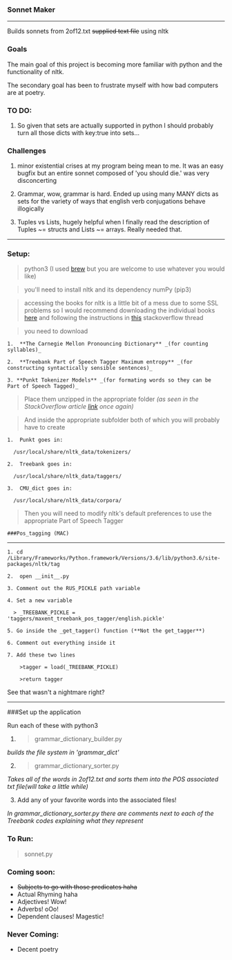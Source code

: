 ### Sonnet Maker
*****

Builds sonnets from 2of12.txt ~~supplied text file~~ using nltk

### Goals
The main goal of this project is becoming more familiar with python and the functionality of nltk.

The secondary goal has been to frustrate myself with how bad computers are at poetry.

### TO DO:
  1.  So given that sets are actually supported in python I should probably turn all those dicts with key:true into sets...


### Challenges
  1.  minor existential crises at my program being mean to me. It was an easy bugfix but an entire sonnet composed of 'you should die.' was very disconcerting

  2.  Grammar, wow, grammar is hard. Ended up using many MANY dicts as sets for the variety of ways that english verb conjugations behave illogically

  3.  Tuples vs Lists, hugely helpful when I finally read the description of Tuples ~= structs and Lists ~= arrays. Really needed that.


*****

### Setup:
  >python3 (I used [brew](https://brew.sh/) but you are welcome to use whatever you would like)

  >you'll need to install nltk and its dependency numPy
  (pip3)

  >accessing the books for nltk is a little bit of a mess due to some SSL problems so I would recommend downloading the individual books [here](http://www.nltk.org/nltk_data/) and following the instructions in [this](http://stackoverflow.com/questions/38916452/nltk-download-ssl-certificate-verify-failed) stackoverflow thread

  >you need to download

    1.  **The Carnegie Mellon Pronouncing Dictionary** _(for counting syllables)_

    2.  **Treebank Part of Speech Tagger Maximum entropy** _(for constructing syntactically sensible sentences)_

    3. **Punkt Tokenizer Models** _(for formating words so they can be Part of Speech Tagged)_

  >Place them unzipped in the appropriate folder _(as seen in the StackOverflow article [link](http://stackoverflow.com/questions/38916452/nltk-download-ssl-certificate-verify-failed) once again)_

  >And inside the appropriate subfolder both of which you will probably have to create

    1.  Punkt goes in:

      /usr/local/share/nltk_data/tokenizers/

    2.  Treebank goes in:

      /usr/local/share/nltk_data/taggers/

    3.  CMU_dict goes in:

      /usr/local/share/nltk_data/corpora/

  >Then you will need to modify nltk's default preferences to use the appropriate Part of Speech Tagger

    ###Pos_tagging (MAC)
****

    1. cd /Library/Frameworks/Python.framework/Versions/3.6/lib/python3.6/site-packages/nltk/tag

    2.  open __init__.py

    3. Comment out the RUS_PICKLE path variable

    4. Set a new variable

      > _TREEBANK_PICKLE = 'taggers/maxent_treebank_pos_tagger/english.pickle'

    5. Go inside the _get_tagger() function (**Not the get_tagger**)

    6. Comment out everything inside it

    7. Add these two lines

        >tagger = load(_TREEBANK_PICKLE)

        >return tagger

See that wasn't a nightmare right?

****

###Set up the application

  Run each of these with python3

  1.  > grammar_dictionary_builder.py

  *builds the file system in 'grammar_dict'*

  2.  > grammar_dictionary_sorter.py 

  *Takes all of the words in 2of12.txt and sorts them into the POS associated txt file(will take a little while)*

  3.  Add any of your favorite words into the associated files! 

  *In grammar_dictionary_sorter.py there are comments next to each of the Treebank codes explaining what they represent*

  
### To Run:
  >sonnet.py


### Coming soon:
  * ~~Subjects to go with those predicates haha~~
  * Actual Rhyming haha
  * Adjectives! Wow!
  * Adverbs! oOo!
  * Dependent clauses! Magestic!

### Never Coming:
  * Decent poetry
  

